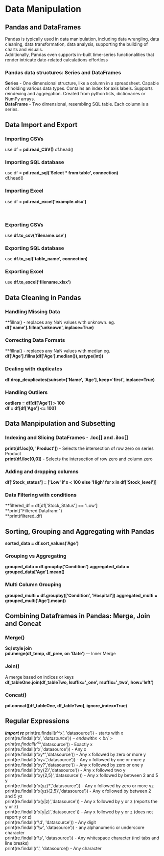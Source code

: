 # Data Manipulation

## Pandas and DataFrames
Pandas is typically used in data manipulation, including data wrangling, data cleaning, data transformation, data analysis, supporting the building of charts and visuals.<br/>
 Additionally, Pandas even supports in-built time-series functionalities that render intricate date-related calculations effortless<br/>
### Pandas data structures: Series and DataFrames
**Series** - One dimensional structure, like a column in a spreadsheet. Capable of holding various data types. Contains an index for axis labels. Supports reindexing and aggregation. Created from python lists, dictionaries or NumPy arrays.<br/>
**DataFrame** -  Two dimensional, resembling SQL table. Each column is a series.
## Data Import and Export
### Importing CSVs
use df = **pd.read_CSV()**
df.head()
### Importing SQL database
use df = **pd.read_sql('Select * from table', connection)**<br/>
df.head()
### Importing Excel
use df = **pd.read_excel('example.xlsx')**
<br/><br/><br/>
### Exporting CSVs
use **df.to_csv('filename.csv')**
### Exporting SQL database
use **df.to_sql('table_name', connection)**
### Exporting Excel
use **df.to_excel('filename.xlsx')**


## Data Cleaning in Pandas
### Handling Missing Data 
**fillna() - replaces any NaN values with unknown. eg. **df['name'].fillna('unknown', inplace=True)**
### Correcting Data Formats
**fillna() - replaces any NaN values with median eg. **df['Age'].fillna(df['Age'].median()),astype(int))**
### Dealing with duplicates
**df.drop_deuplicates(subset=['Name', 'Age'], keep='first', inplace=True)**
### Handling Outliers
**outliers = df[df['Age']] > 100**<br/>
**df = df[df['Age'] <= 100]**<br/>	
## Data Manpipulation and Subsetting
### Indexing and Slicing DataFrames - .loc[] and .iloc[]
**print(df.loc[0, 'Product'])** - Selects the intersection of row zero on series Product<br/>
**print(df.iloc[0,0])** - Selects the intersection of row zero and column zero
### Adding and dropping columns
**df['Stock_status'] = ['Low' if x < 100 else 'High' for x in df['Stock_level']]**
### Data Filtering with conditions
**filtered_df = df[df['Stock_Status'] == 'Low']<br/>
**print("Filtered Datafram:")<br/>
**print(filtered_df)<br/>

## Sorting, Grouping and Aggregating with Pandas
**sorted_data = df.sort_values('Age')**
### Grouping vs Aggregating
**grouped_data = df.groupby('Condition')**
**aggregated_data = grouped_data['Age'].mean()**
### Multi Column Grouping
**grouped_multi = df.groupby(['Condition', 'Hospital'])**
**aggregated_multi = grouped_multi['Age'].mean()**
## Combining Dataframes in Pandas: Merge, Join and Concat
### Merge()
**Sql style join**<br/>
**pd.merge(df_temp, df_prev, on 'Date')** -- Inner Merge
### Join()
A merge based on indices or keys<br/>
**df_tableOne.join(df_tableTwo, lsuffix='_one', rsuffix='_two', how='left')**
### Concat()
**pd.concat([df_tableOne, df_tableTwo], ignore_index=True)**

## Regular Expressions
***import re***
print(re.findall(r'^x', 'datasource')) - starts with x<br/>
print(re.findall(r'x$', 'datasource')) - ends with x<br/>
print(re.findall(r'^x$','datasource')) - Exactly x<br/>
print(re.findall(r'x','datasource')) - Any x<br/>
print(re.findall(r'xy*','datasource')) - Any x followed by zero or more y<br/>
print(re.findall(r'xy+','datasource')) - Any x followed by one or more y<br/>
print(re.findall(r'xy?','datasource')) - Any x followed by zero or one y<br/>
print(re.findall(r'xy{2}','datasource')) - Any x followed two y<br/>
print(re.findall(r'xy{2,5}','datasource')) - Any x followed by between 2 and 5 y<br/>
print(re.findall(r'x(yz)*','datasource')) - Any x followed by zero or more yz<br/>
print(re.findall(r'x(yz){2,5}','datasource')) - Any x followed by between 2 and 5 yz<br/>
print(re.findall(r'x(y|z)','datasource')) - Any x followed by y or z (reports the y or z)<br/>
print(re.findall(r'x[y|z]','datasource')) - Any x followed by y or z (does not report y or z)<br/>
print(re.findall(r'\d', 'datasource')) - Any digit<br/>
print(re.findall(r'\w', 'datasource')) - any alphanumeric or underscore character<br/>
print(re.findall(r'\s', 'datasource')) - Any whitespace character (incl tabs and line breaks)<br/>
print(re.findall(r'.', 'datasource)) - Any character<br/>

